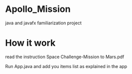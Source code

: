 # Apollo_Mission
java and javafx familiarization project
 
 
# How it work
read the instruction Space Challenge-Mission to Mars.pdf

Run App.java and add you items list as explained in the app
 
